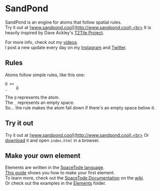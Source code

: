 # SandPond
SandPond is an engine for atoms that follow spatial rules.<br>
Try it out at [www.sandpond.cool](http://www.sandpond.cool).<br>
It is heavily inspired by Dave Ackley's [T2Tile Project](https://t2tile.org/).

For more info, check out my [videos](https://www.youtube.com/playlist?list=PL9uRa69RF-7wastqKWXT4d9F84BAzfVd4).<br>
I post a new update every day on my [Instagram](https://www.instagram.com/todepond/) and [Twitter](https://twitter.com/todepond).<br>

## Rules
Atoms follow simple rules, like this one:
```
@ => _
_    @
```
The `@` represents the atom.<br>
The `_` represents an empty space.<br>
So... the rule makes the atom fall down if there's an empty space below it.<br>

## Try it out
Try it out at [www.sandpond.cool](http://www.sandpond.cool).<br>
Or [download](https://github.com/l2wilson94/SandPond/archive/master.zip) it and open `index.html` in a browser.<br>

## Make your own element
Elements are written in the [SpaceTode language](https://github.com/l2wilson94/SpaceTode).<br>
[This guide](Making-your-first-element) shows you how to make your first element.<br>
To learn more, check out the [SpaceTode Documentation](https://github.com/l2wilson94/SandPond/wiki/SpaceTode-Documentation) on the [wiki](https://github.com/l2wilson94/SandPond/wiki/).<br>
Or check out the examples in the [Elements](https://github.com/l2wilson94/SandPond/tree/main/Source/Elements) folder.
